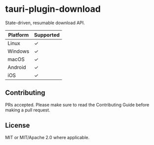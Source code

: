 # tauri-plugin-download

State-driven, resumable download API.

| Platform | Supported |
| -------- | --------- |
| Linux    | ✓         |
| Windows  | ✓         |
| macOS    | ✓         |
| Android  | ✓         |
| iOS      | ✓         |

## Contributing

PRs accepted. Please make sure to read the Contributing Guide before making a pull request.

## License

MIT or MIT/Apache 2.0 where applicable.

